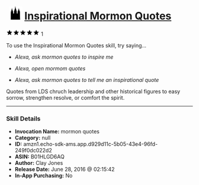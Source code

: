 # &nbsp;<img src="skill_icon" alt="Inspirational Mormon Quotes icon" width="36"> [Inspirational Mormon Quotes](http://alexa.amazon.com/#skills/amzn1.echo-sdk-ams.app.d929d11c-5b05-43e4-96fd-249f0dc022d2)
![5 stars](../../images/ic_star_black_18dp_1x.png)![5 stars](../../images/ic_star_black_18dp_1x.png)![5 stars](../../images/ic_star_black_18dp_1x.png)![5 stars](../../images/ic_star_black_18dp_1x.png)![5 stars](../../images/ic_star_black_18dp_1x.png) 1

To use the Inspirational Mormon Quotes skill, try saying...

* *Alexa, ask mormon quotes to inspire me*

* *Alexa, open mormom quotes*

* *Alexa, ask mormon quotes to tell me an inspirational quote*

Quotes from LDS chruch leadership and other historical figures to easy sorrow, strengthen resolve, or comfort the spirit.

***

### Skill Details

* **Invocation Name:** mormon quotes
* **Category:** null
* **ID:** amzn1.echo-sdk-ams.app.d929d11c-5b05-43e4-96fd-249f0dc022d2
* **ASIN:** B01HLGD6AQ
* **Author:** Clay Jones
* **Release Date:** June 28, 2016 @ 02:15:42
* **In-App Purchasing:** No
